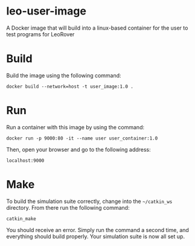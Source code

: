 # leo-user-image
A Docker image that will build into a linux-based container for the user to test programs for LeoRover

# Build
Build the image using the following command:
```
docker build --network=host -t user_image:1.0 .
```

# Run
Run a container with this image by using the command:
```
docker run -p 9000:80 -it --name user user_container:1.0
```
Then, open your browser and go to the following address:
```
localhost:9000
```

# Make
To build the simulation suite correctly, change into the ```~/catkin_ws``` directory. From there run the following command:
```
catkin_make
```
You should receive an error. Simply run the command a second time, and everything should build properly. Your simulation suite is now all set up.
